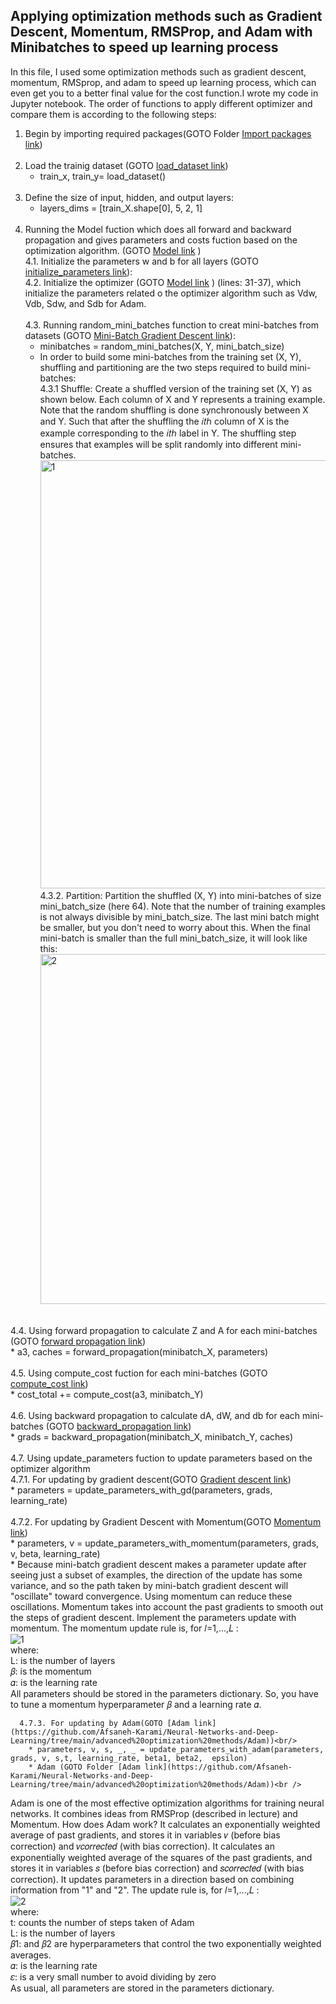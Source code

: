 ## Applying optimization methods such as Gradient Descent, Momentum, RMSProp, and Adam with Minibatches to speed up learning process<br />

In this file, I used some optimization methods such as gradient descent, momentum, RMSprop, and adam to speed up learning process, which can even get you to a better final value for the cost function.I wrote my code in Jupyter notebook.
The order of functions to apply different optimizer and compare them is according to the following steps: 
1. Begin by importing required packages(GOTO Folder [Import packages link](https://github.com/Afsaneh-Karami/Neural-Networks-and-Deep-Learning/blob/main/advanced%20optimization%20methods/Import%20packages))<br /><br />
2. Load the trainig dataset (GOTO [load_dataset link](https://github.com/Afsaneh-Karami/Neural-Networks-and-Deep-Learning/blob/main/advanced%20optimization%20methods/Load%20dataset)) <br />
   * train_x, train_y= load_dataset()<br /><br />
3. Define the size of input, hidden, and output layers:<br />
   * layers_dims = [train_X.shape[0], 5, 2, 1]<br /><br />
4. Running the Model fuction which does all forward and backward propagation and gives parameters and costs fuction based on the optimization algorithm. (GOTO [Model link](https://github.com/Afsaneh-Karami/Neural-Networks-and-Deep-Learning/blob/main/advanced%20optimization%20methods/Model) )<br />
  4.1. Initialize the parameters w and b for all layers (GOTO [initialize_parameters link](https://github.com/Afsaneh-Karami/Neural-Networks-and-Deep-Learning/blob/main/advanced%20optimization%20methods/initialize_parameters)):<br />
  4.2. Initialize the optimizer (GOTO [Model link](https://github.com/Afsaneh-Karami/Neural-Networks-and-Deep-Learning/blob/main/advanced%20optimization%20methods/Model) ) (lines: 31-37), which initialize the parameters related o the optimizer algorithm such as Vdw, Vdb, Sdw, and Sdb for Adam.<br /><br />
  4.3. Running random_mini_batches function to creat mini-batches from datasets (GOTO [Mini-Batch Gradient Descent link](https://github.com/Afsaneh-Karami/Neural-Networks-and-Deep-Learning/tree/main/advanced%20optimization%20methods/Mini-Batch%20Gradient%20Descent)):<br />
   * minibatches = random_mini_batches(X, Y, mini_batch_size)<br />
   * In order to build some mini-batches from the training set (X, Y), shuffling and partitioning are the two steps required to build mini-batches: <br />
4.3.1 Shuffle: Create a shuffled version of the training set (X, Y) as shown below. Each column of X and Y represents a training example. Note that the random shuffling is done synchronously between X and Y. Such that after the shuffling the  𝑖𝑡ℎ  column of X is the example corresponding to the  𝑖𝑡ℎ  label in Y. The shuffling step ensures that examples will be split randomly into different mini-batches.<br />
<img width="685" alt="1" src="https://user-images.githubusercontent.com/78735911/141608780-94e92026-a0a2-4b52-96d1-68ad01caee42.png"><br />
4.3.2. Partition: Partition the shuffled (X, Y) into mini-batches of size mini_batch_size (here 64). Note that the number of training examples is not always divisible by mini_batch_size. The last mini batch might be smaller, but you don't need to worry about this. When the final mini-batch is smaller than the full mini_batch_size, it will look like this:
<img width="560" alt="2" src="https://user-images.githubusercontent.com/78735911/141608852-3fde3c73-b712-4823-86db-31cf1c9662d6.png"><br /><br />

  4.4. Using forward propagation to calculate Z and A for each mini-batches (GOTO [forward propagation link](https://github.com/Afsaneh-Karami/Neural-Networks-and-Deep-Learning/blob/main/advanced%20optimization%20methods/forward%20propagation))<br />
       * a3, caches = forward_propagation(minibatch_X, parameters)<br /><br />
  4.5.  Using compute_cost fuction for each mini-batches (GOTO [compute_cost link](https://github.com/Afsaneh-Karami/Neural-Networks-and-Deep-Learning/blob/main/advanced%20optimization%20methods/compute_cost ))<br />
        * cost_total += compute_cost(a3, minibatch_Y)<br /><br />
  4.6. Using backward propagation to calculate dA, dW, and db for each mini-batches (GOTO [backward_propagation link](https://github.com/Afsaneh-Karami/Neural-Networks-and-Deep-Learning/blob/main/advanced%20optimization%20methods/backward_propagation))<br /> 
       * grads = backward_propagation(minibatch_X, minibatch_Y, caches)<br /><br />
  4.7. Using update_parameters fuction to update parameters based on the optimizer algorithm <br />
     4.7.1. For updating by gradient descent(GOTO [Gradient descent link](https://github.com/Afsaneh-Karami/Neural-Networks-and-Deep-Learning/tree/main/advanced%20optimization%20methods/Gradient%20descent))<br />
        * parameters = update_parameters_with_gd(parameters, grads, learning_rate)<br /><br />
     4.7.2. For updating by Gradient Descent with Momentum(GOTO [Momentum link](https://github.com/Afsaneh-Karami/Neural-Networks-and-Deep-Learning/tree/main/advanced%20optimization%20methods/Momentum))<br />
        * parameters, v = update_parameters_with_momentum(parameters, grads, v, beta, learning_rate) <br />
        * Because mini-batch gradient descent makes a parameter update after seeing just a subset of examples, the direction of the update has some variance, and so the path taken by mini-batch gradient descent will "oscillate" toward convergence. Using momentum can reduce these oscillations. Momentum takes into account the past gradients to smooth out the steps of gradient descent.
Implement the parameters update with momentum. The momentum update rule is, for  𝑙=1,...,𝐿 :<br />
![1](https://user-images.githubusercontent.com/78735911/141611199-0ebc7fda-70b6-41e8-ab9f-a56bb0f44f23.PNG)<br />
where: <br />
L: is the number of layers<br />
𝛽: is the momentum <br />
𝛼: is the learning rate<br />
All parameters should be stored in the parameters dictionary. So, you have to tune a momentum hyperparameter  𝛽  and a learning rate  𝛼.

      4.7.3. For updating by Adam(GOTO [Adam link](https://github.com/Afsaneh-Karami/Neural-Networks-and-Deep-Learning/tree/main/advanced%20optimization%20methods/Adam))<br/>    
        * parameters, v, s, _, _ = update_parameters_with_adam(parameters, grads, v, s,t, learning_rate, beta1, beta2,  epsilon)
        * Adam (GOTO Folder [Adam link](https://github.com/Afsaneh-Karami/Neural-Networks-and-Deep-Learning/tree/main/advanced%20optimization%20methods/Adam))<br />
Adam is one of the most effective optimization algorithms for training neural networks. It combines ideas from RMSProp (described in lecture) and Momentum.
How does Adam work?
It calculates an exponentially weighted average of past gradients, and stores it in variables  𝑣  (before bias correction) and  𝑣𝑐𝑜𝑟𝑟𝑒𝑐𝑡𝑒𝑑  (with bias correction).
It calculates an exponentially weighted average of the squares of the past gradients, and stores it in variables  𝑠  (before bias correction) and  𝑠𝑐𝑜𝑟𝑟𝑒𝑐𝑡𝑒𝑑  (with bias correction).
It updates parameters in a direction based on combining information from "1" and "2".
The update rule is, for  𝑙=1,...,𝐿 :<br />
![2](https://user-images.githubusercontent.com/78735911/141611327-39338733-1510-438a-aac6-69e14083a41e.PNG) <br />
  where:<br />
  t: counts the number of steps taken of Adam<br />
  L: is the number of layers<br />
  𝛽1:  and  𝛽2  are hyperparameters that control the two exponentially weighted averages.<br />
  𝛼:  is the learning rate<br />
  𝜀: is a very small number to avoid dividing by zero<br />
  As usual, all parameters are stored in the parameters dictionary.<br />



   

